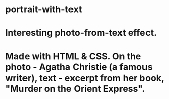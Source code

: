 # portrait-with-text

# Interesting photo-from-text effect.

# Made with HTML & CSS. On the photo - Agatha Christie (a famous writer), text - excerpt from her book, "Murder on the Orient Express".
